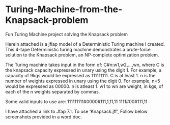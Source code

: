 # Turing-Machine-from-the-Knapsack-problem
Fun Turing Machine project solving the Knapsack problem

Herein attached is a jflap model of a Deterministic Turing machine I created.
This 4-tape Deterministic turing machine demonstrates a brute-force solution to the Knapsack problem, an NP-complete optimization problem.

The Turing machine takes input in the form of: C#n:w1,w2,…,wn,  where
C is the knapsack capacity expressed in unary using the digit 1. For example, a capacity of 9kgs would be expressed as 111111111. C is at least 1.
n is the number of weights expressed in unary using the digit 0. For example, n=5 would be expressed as 00000. n is atleast 1.
w1 to wn are weight, in kgs, of each of the n weights separated by commas.

Some valid inputs to use are:
111111111#0000#111,1,11,11
1111#00#111,11

I have attached a link to Jfap 7.1. 
To use ‘Knapsack.jff’, Follow below screenshots provided in a word doc.
